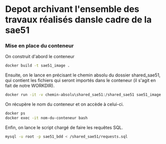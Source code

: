 # Depot archivant l'ensemble des travaux réalisés dansle cadre de la sae51

### Mise en place du conteneur

On construit d'abord le conteneur

```bash
docker build -t sae51_image .
```

Ensuite, on le lance en précisant le chemin absolu du dossier shared_sae51, qui contient les fichiers qui seront importés dans le conteneur (il s'agit en fait de notre WORKDIR).

```bash
docker run -it -v chemin-absolu\shared_sae51:/shared_sae51 sae51_image
```

On récupère le nom du conteneur et on accède à celui-ci.

```bash
docker ps
docker exec -it nom-du-conteneur bash
```

Enfin, on lance le script chargé de faire les requêtes SQL.

```bash
mysql -u root -p sae51_bdd < /shared_sae51/requests.sql
```

